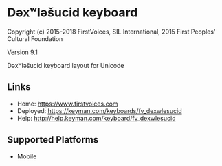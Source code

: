 Dəxʷləšucid keyboard
======================

Copyright (c) 2015-2018 FirstVoices, SIL International, 2015 First Peoples' Cultural Foundation

Version 9.1

Dəxʷləšucid keyboard layout for Unicode

Links
-----

 * Home:     <https://www.firstvoices.com>
 * Deployed: <https://keyman.com/keyboards/fv_dexwlesucid>
 * Help:     <http://help.keyman.com/keyboard/fv_dexwlesucid>
 
Supported Platforms
-------------------

 * Mobile

